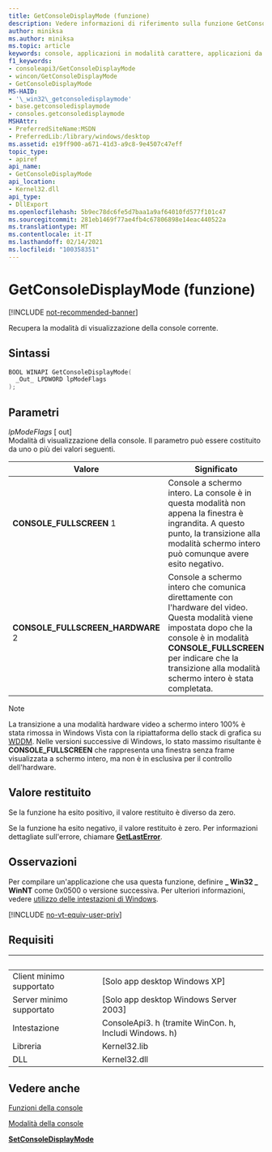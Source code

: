 ```yaml
---
title: GetConsoleDisplayMode (funzione)
description: Vedere informazioni di riferimento sulla funzione GetConsoleDisplayMode, che consente di recuperare la modalità di visualizzazione della console corrente.
author: miniksa
ms.author: miniksa
ms.topic: article
keywords: console, applicazioni in modalità carattere, applicazioni da riga di comando, applicazioni di terminale, api della console
f1_keywords:
- consoleapi3/GetConsoleDisplayMode
- wincon/GetConsoleDisplayMode
- GetConsoleDisplayMode
MS-HAID:
- '\_win32\_getconsoledisplaymode'
- base.getconsoledisplaymode
- consoles.getconsoledisplaymode
MSHAttr:
- PreferredSiteName:MSDN
- PreferredLib:/library/windows/desktop
ms.assetid: e19ff900-a671-41d3-a9c8-9e4507c47eff
topic_type:
- apiref
api_name:
- GetConsoleDisplayMode
api_location:
- Kernel32.dll
api_type:
- DllExport
ms.openlocfilehash: 5b9ec78dc6fe5d7baa1a9af64010fd577f101c47
ms.sourcegitcommit: 281eb1469f77ae4fb4c67806898e14eac440522a
ms.translationtype: MT
ms.contentlocale: it-IT
ms.lasthandoff: 02/14/2021
ms.locfileid: "100358351"
---
```

# <a name="getconsoledisplaymode-function"></a>GetConsoleDisplayMode (funzione)

[!INCLUDE [not-recommended-banner](./includes/not-recommended-banner.md)]

Recupera la modalità di visualizzazione della console corrente.

## <a name="syntax"></a>Sintassi

```C
BOOL WINAPI GetConsoleDisplayMode(
  _Out_ LPDWORD lpModeFlags
);
```

## <a name="parameters"></a>Parametri

*lpModeFlags* \[ out\]  
Modalità di visualizzazione della console. Il parametro può essere costituito da uno o più dei valori seguenti.

| Valore | Significato |
|-|-|
| **CONSOLE_FULLSCREEN** 1 | Console a schermo intero. La console è in questa modalità non appena la finestra è ingrandita. A questo punto, la transizione alla modalità schermo intero può comunque avere esito negativo. |
| **CONSOLE_FULLSCREEN_HARDWARE** 2 | Console a schermo intero che comunica direttamente con l'hardware del video. Questa modalità viene impostata dopo che la console è in modalità **CONSOLE_FULLSCREEN** per indicare che la transizione alla modalità schermo intero è stata completata. |

> [!NOTE]
> La transizione a una modalità hardware video a schermo intero 100% è stata rimossa in Windows Vista con la ripiattaforma dello stack di grafica su [WDDM](//windows-hardware/drivers/display/introduction-to-the-windows-vista-and-later-display-driver-model). Nelle versioni successive di Windows, lo stato massimo risultante è **CONSOLE_FULLSCREEN** che rappresenta una finestra senza frame visualizzata a schermo intero, ma non è in esclusiva per il controllo dell'hardware.

## <a name="return-value"></a>Valore restituito

Se la funzione ha esito positivo, il valore restituito è diverso da zero.

Se la funzione ha esito negativo, il valore restituito è zero. Per informazioni dettagliate sull'errore, chiamare [**GetLastError**](/windows/win32/api/errhandlingapi/nf-errhandlingapi-getlasterror).

## <a name="remarks"></a>Osservazioni

Per compilare un'applicazione che usa questa funzione, definire **\_ Win32 \_ WinNT** come 0x0500 o versione successiva. Per ulteriori informazioni, vedere [utilizzo delle intestazioni di Windows](/windows/win32/winprog/using-the-windows-headers).

[!INCLUDE [no-vt-equiv-user-priv](./includes/no-vt-equiv-user-priv.md)]

## <a name="requirements"></a>Requisiti

| &nbsp; | &nbsp; |
|-|-|
| Client minimo supportato | \[Solo app desktop Windows XP\] |
| Server minimo supportato | \[Solo app desktop Windows Server 2003\] |
| Intestazione | ConsoleApi3. h (tramite WinCon. h, Includi Windows. h) |
| Libreria | Kernel32.lib |
| DLL | Kernel32.dll |

## <a name="see-also"></a>Vedere anche

[Funzioni della console](console-functions.md)

[Modalità della console](console-modes.md)

[**SetConsoleDisplayMode**](setconsoledisplaymode.md)